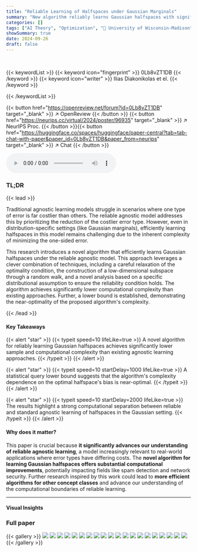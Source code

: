 ```yaml
---
title: "Reliable Learning of Halfspaces under Gaussian Marginals"
summary: "New algorithm reliably learns Gaussian halfspaces with significantly improved sample and computational complexity compared to existing methods, offering strong computational separation from standard a..."
categories: []
tags: ["AI Theory", "Optimization", "🏢 University of Wisconsin-Madison",]
showSummary: true
date: 2024-09-26
draft: false
---
```


<br>

{{< keywordList >}}
{{< keyword icon="fingerprint" >}} 0Lb8vZT1DB {{< /keyword >}}
{{< keyword icon="writer" >}} Ilias Diakonikolas et el. {{< /keyword >}}
 
{{< /keywordList >}}

{{< button href="https://openreview.net/forum?id=0Lb8vZT1DB" target="_blank" >}}
↗ OpenReview
{{< /button >}}
{{< button href="https://neurips.cc/virtual/2024/poster/96935" target="_blank" >}}
↗ NeurIPS Proc.
{{< /button >}}{{< button href="https://huggingface.co/spaces/huggingface/paper-central?tab=tab-chat-with-paper&paper_id=0Lb8vZT1DB&paper_from=neurips" target="_blank" >}}
↗ Chat
{{< /button >}}



<audio controls>
    <source src="https://ai-paper-reviewer.com/0Lb8vZT1DB/podcast.wav" type="audio/wav">
    Your browser does not support the audio element.
</audio>


### TL;DR


{{< lead >}}

Traditional agnostic learning models struggle in scenarios where one type of error is far costlier than others.  The reliable agnostic model addresses this by prioritizing the reduction of the costlier error type.  However, even in distribution-specific settings (like Gaussian marginals), efficiently learning halfspaces in this model remains challenging due to the inherent complexity of minimizing the one-sided error.

This research introduces a novel algorithm that efficiently learns Gaussian halfspaces under the reliable agnostic model. This approach leverages a clever combination of techniques, including a careful relaxation of the optimality condition, the construction of a low-dimensional subspace through a random walk, and a novel analysis based on a specific distributional assumption to ensure the reliability condition holds.  The algorithm achieves significantly lower computational complexity than existing approaches.  Further, a lower bound is established, demonstrating the near-optimality of the proposed algorithm's complexity.

{{< /lead >}}


#### Key Takeaways

{{< alert "star" >}}
{{< typeit speed=10 lifeLike=true >}} A novel algorithm for reliably learning Gaussian halfspaces achieves significantly lower sample and computational complexity than existing agnostic learning approaches. {{< /typeit >}}
{{< /alert >}}

{{< alert "star" >}}
{{< typeit speed=10 startDelay=1000 lifeLike=true >}} A statistical query lower bound suggests that the algorithm's complexity dependence on the optimal halfspace's bias is near-optimal. {{< /typeit >}}
{{< /alert >}}

{{< alert "star" >}}
{{< typeit speed=10 startDelay=2000 lifeLike=true >}} The results highlight a strong computational separation between reliable and standard agnostic learning of halfspaces in the Gaussian setting. {{< /typeit >}}
{{< /alert >}}

#### Why does it matter?
This paper is crucial because **it significantly advances our understanding of reliable agnostic learning**, a model increasingly relevant to real-world applications where error types have differing costs.  The **novel algorithm for learning Gaussian halfspaces offers substantial computational improvements**, potentially impacting fields like spam detection and network security.  Further research inspired by this work could lead to **more efficient algorithms for other concept classes** and advance our understanding of the computational boundaries of reliable learning.

------
#### Visual Insights







### Full paper

{{< gallery >}}
<img src="https://ai-paper-reviewer.com/0Lb8vZT1DB/1.png" class="grid-w50 md:grid-w33 xl:grid-w25" />
<img src="https://ai-paper-reviewer.com/0Lb8vZT1DB/2.png" class="grid-w50 md:grid-w33 xl:grid-w25" />
<img src="https://ai-paper-reviewer.com/0Lb8vZT1DB/3.png" class="grid-w50 md:grid-w33 xl:grid-w25" />
<img src="https://ai-paper-reviewer.com/0Lb8vZT1DB/4.png" class="grid-w50 md:grid-w33 xl:grid-w25" />
<img src="https://ai-paper-reviewer.com/0Lb8vZT1DB/5.png" class="grid-w50 md:grid-w33 xl:grid-w25" />
<img src="https://ai-paper-reviewer.com/0Lb8vZT1DB/6.png" class="grid-w50 md:grid-w33 xl:grid-w25" />
<img src="https://ai-paper-reviewer.com/0Lb8vZT1DB/7.png" class="grid-w50 md:grid-w33 xl:grid-w25" />
<img src="https://ai-paper-reviewer.com/0Lb8vZT1DB/8.png" class="grid-w50 md:grid-w33 xl:grid-w25" />
<img src="https://ai-paper-reviewer.com/0Lb8vZT1DB/9.png" class="grid-w50 md:grid-w33 xl:grid-w25" />
<img src="https://ai-paper-reviewer.com/0Lb8vZT1DB/10.png" class="grid-w50 md:grid-w33 xl:grid-w25" />
<img src="https://ai-paper-reviewer.com/0Lb8vZT1DB/11.png" class="grid-w50 md:grid-w33 xl:grid-w25" />
<img src="https://ai-paper-reviewer.com/0Lb8vZT1DB/12.png" class="grid-w50 md:grid-w33 xl:grid-w25" />
<img src="https://ai-paper-reviewer.com/0Lb8vZT1DB/13.png" class="grid-w50 md:grid-w33 xl:grid-w25" />
<img src="https://ai-paper-reviewer.com/0Lb8vZT1DB/14.png" class="grid-w50 md:grid-w33 xl:grid-w25" />
<img src="https://ai-paper-reviewer.com/0Lb8vZT1DB/15.png" class="grid-w50 md:grid-w33 xl:grid-w25" />
<img src="https://ai-paper-reviewer.com/0Lb8vZT1DB/16.png" class="grid-w50 md:grid-w33 xl:grid-w25" />
<img src="https://ai-paper-reviewer.com/0Lb8vZT1DB/17.png" class="grid-w50 md:grid-w33 xl:grid-w25" />
<img src="https://ai-paper-reviewer.com/0Lb8vZT1DB/18.png" class="grid-w50 md:grid-w33 xl:grid-w25" />
<img src="https://ai-paper-reviewer.com/0Lb8vZT1DB/19.png" class="grid-w50 md:grid-w33 xl:grid-w25" />
<img src="https://ai-paper-reviewer.com/0Lb8vZT1DB/20.png" class="grid-w50 md:grid-w33 xl:grid-w25" />
{{< /gallery >}}